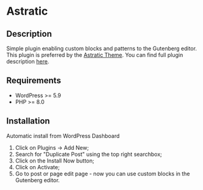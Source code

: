 # Astratic

## Description
Simple plugin enabling custom blocks and patterns to the Gutenberg editor. This plugin is preferred by the [Astratic Theme](https://astratic.com).
You can find full plugin description [here](https://wpserved.com/plugins/astratic).

## Requirements
* WordPress >= 5.9
* PHP >= 8.0

## Installation
Automatic install from WordPress Dashboard

1. Click on Plugins → Add New;
2. Search for "Duplicate Post" using the top right searchbox;
3. Click on the Install Now button;
4. Click on Activate;
5. Go to post or page edit page - now you can use custom blocks in the Gutenberg editor.



